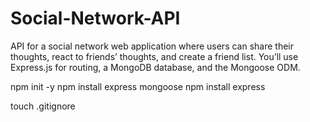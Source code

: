 # Social-Network-API
API for a social network web application where users can share their thoughts, react to friends’ thoughts, and create a friend list. You’ll use Express.js for routing, a MongoDB database, and the Mongoose ODM.

npm init -y
npm install express mongoose
npm install express

touch .gitignore
